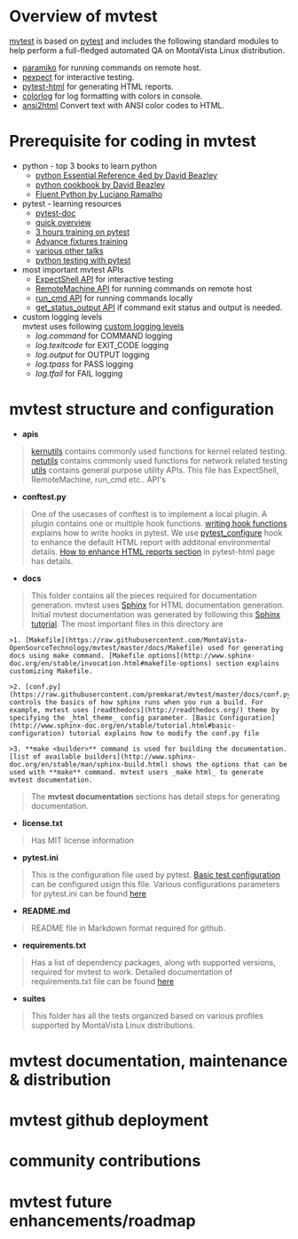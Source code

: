 # Overview of mvtest

[mvtest](https://github.com/MontaVista-OpenSourceTechnology/mvtest) is based on [pytest](https://docs.pytest.org/en/latest/) and includes the following standard modules to help perform a full-fledged automated QA on MontaVista Linux distribution.

* [paramiko](http://paramiko.org/) for running commands on remote host.
* [pexpect](http://pexpect.readthedocs.io/) for interactive testing.
* [pytest-html](https://pypi.python.org/pypi/pytest-html) for generating HTML reports.
* [colorlog](https://pypi.python.org/pypi/colorlog) for log formatting with colors in console.
* [ansi2html](https://pypi.python.org/pypi/ansi2html/) Convert text with ANSI color codes to HTML.

# Prerequisite for coding in mvtest

* python - top 3 books to learn python
    * [python Essential Reference 4ed by David Beazley](http://www.dabeaz.com/per.html)
    * [python cookbook by David Beazley](http://www.dabeaz.com/cookbook.html)
    * [Fluent Python by Luciano Ramalho](http://shop.oreilly.com/product/0636920032519.do)
* pytest - learning resources
    * [pytest-doc](https://docs.pytest.org/en/latest/)
    * [quick overview](http://www.pydanny.com/pytest-no-boilerplate-testing.html)
    * [3 hours training on pytest](https://www.youtube.com/watch?v=AiThU6JQbE8)
    * [Advance fixtures training](https://www.youtube.com/watch?v=dYpfIz219vs)
    * [various other talks](http://pytest.org/latest/talks.html)
    * [python testing with pytest](https://pragprog.com/book/bopytest/python-testing-with-pytest)
* most important mvtest APIs
    * [ExpectShell API](https://montavista-opensourcetechnology.github.io/mvtest/_modules/apis/utils.html#ExpectShell) for interactive testing
    * [RemoteMachine API](https://montavista-opensourcetechnology.github.io/mvtest/_modules/apis/utils.html#RemoteMachine) for running commands on remote host
    * [run_cmd API](https://montavista-opensourcetechnology.github.io/mvtest/_modules/apis/utils.html#run_cmd) for running commands locally
    * [get_status_output API](https://montavista-opensourcetechnology.github.io/mvtest/_modules/apis/utils.html#get_status_output) if command exit status and output is needed.
* custom logging levels  
    mvtest uses following [custom logging levels](https://docs.python.org/2/howto/logging.html)  
    * _log.command_ for COMMAND logging
    * _log.texitcode_ for EXIT_CODE logging
    * _log.output_ for OUTPUT logging
    * _log.tpass_ for PASS logging
    * _log.tfail_ for FAIL logging

# mvtest structure and configuration

* **apis**
 >[kernutils](https://montavista-opensourcetechnology.github.io/mvtest/apis.html#module-apis.kernutils) contains commonly used functions for kernel related testing.  
> [netutils](https://montavista-opensourcetechnology.github.io/mvtest/apis.html#module-apis.netutils) contains commonly used functions for network related testing  
>[utils](https://montavista-opensourcetechnology.github.io/mvtest/apis.html#module-apis.utils) contains general purpose utility APIs. This file has ExpectShell, RemoteMachine, run_cmd etc.. API's
* **conftest.py**  
>One of the usecases of conftest is to implement a local plugin. A plugin contains one or multiple hook functions. [writing hook functions](https://docs.pytest.org/en/latest/writing_plugins.html#writinghooks) explains how to write hooks in pytest. We use [pytest_configure](https://docs.pytest.org/en/latest/writing_plugins.html#_pytest.hookspec.pytest_configure) hook to enhance the default HTML report with  additonal environmental details. [How to enhance HTML reports section](https://pypi.python.org/pypi/pytest-html) in pytest-html page has details.
* **docs**  
>This folder contains all the pieces required for documentation generation. mvtest uses [Sphinx](http://www.sphinx-doc.org/en/stable/) for HTML documentation generation. Initial mvtest documentation was generated by following this [Sphinx tutorial](http://www.sphinx-doc.org/en/stable/tutorial.html). The most important files in this directory are  
  
    >1. [Makefile](https://raw.githubusercontent.com/MontaVista-OpenSourceTechnology/mvtest/master/docs/Makefile) used for generating docs using make command. [Makefile options](http://www.sphinx-doc.org/en/stable/invocation.html#makefile-options) section explains customizing Makefile.

    >2. [conf.py](https://raw.githubusercontent.com/premkarat/mvtest/master/docs/conf.py) controls the basics of how sphinx runs when you run a build. For example, mvtest uses [readthedocs](http://readthedocs.org/) theme by specifying the _html_theme_ config parameter. [Basic Configuration](http://www.sphinx-doc.org/en/stable/tutorial.html#basic-configuration) tutorial explains how to modify the conf.py file

    >3. **make <builder>** command is used for building the documentation. [list of available builders](http://www.sphinx-doc.org/en/stable/man/sphinx-build.html) shows the options that can be used with **make** command. mvtest users _make html_ to generate mvtest documentation.

> The **mvtest documentation** sections has detail steps for generating documentation.

* **license.txt**
> Has MIT license information
* **pytest.ini**
> This is the configuration file used by pytest. [Basic test configuration](https://docs.pytest.org/en/latest/customize.html) can be configured usign this file. Various configurations parameters for pytest.ini can be found [here](https://docs.pytest.org/en/latest/customize.html#builtin-configuration-file-options)
* **README.md**
> README file in Markdown format required for github.
* **requirements.txt**
> Has a list of dependency packages, along wth supported versions, required for mvtest to work. Detailed documentation of requirements.txt file can be found [here](https://pip.readthedocs.io/en/1.1/requirements.html)

* **suites**
> This folder has all the tests organized based on various profiles supported by MontaVista Linux distributions.

# mvtest documentation, maintenance & distribution

# mvtest github deployment

# community contributions

# mvtest future enhancements/roadmap
